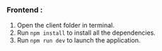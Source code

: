 ### Frontend : 

1. Open the client folder in terminal.
2. Run `npm install` to install all the dependencies.
3. Run `npm run dev` to launch the application.
